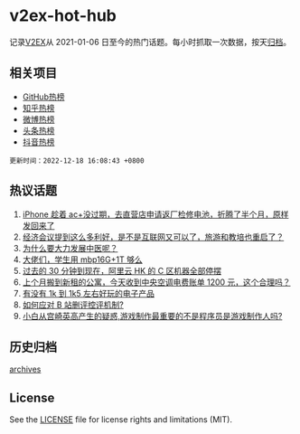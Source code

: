 # v2ex-hot-hub

 记录[V2EX](https://www.v2ex.com/)从 2021-01-06 日至今的热门话题。每小时抓取一次数据，按天[归档](archives)。
 
 ## 相关项目

- [GitHub热榜](https://github.com/lonnyzhang423/github-hot-hub)
- [知乎热榜](https://github.com/lonnyzhang423/zhihu-hot-hub)
- [微博热榜](https://github.com/lonnyzhang423/weibo-hot-hub)
- [头条热榜](https://github.com/lonnyzhang423/toutiao-hot-hub)
- [抖音热榜](https://github.com/lonnyzhang423/douyin-hot-hub)


 `更新时间：2022-12-18 16:08:43 +0800`

## 热议话题

1. [iPhone 趁着 ac+没过期，去直营店申请返厂检修电池，折腾了半个月，原样发回来了](https://www.v2ex.com/t/903208)
1. [经济会议提到这么多利好，是不是互联网又可以了，旅游和教培也重启了？](https://www.v2ex.com/t/903156)
1. [为什么要大力发展中医呢？](https://www.v2ex.com/t/903270)
1. [大佬们，学生用 mbp16G+1T 够么](https://www.v2ex.com/t/903157)
1. [过去的 30 分钟到现在，阿里云 HK 的 C 区机器全部停摆](https://www.v2ex.com/t/903260)
1. [上个月搬到新租的公寓，今天收到中央空调电费账单 1200 元，这个合理吗？](https://www.v2ex.com/t/903179)
1. [有没有 1k 到 1k5 左右好玩的电子产品](https://www.v2ex.com/t/903173)
1. [如何应对 B 站删评控评机制?](https://www.v2ex.com/t/903263)
1. [小白从宫崎英高产生的疑惑,游戏制作最重要的不是程序员是游戏制作人吗?](https://www.v2ex.com/t/903169)

## 历史归档

[archives](archives)

## License

See the [LICENSE](LICENSE) file for license rights and limitations (MIT).
